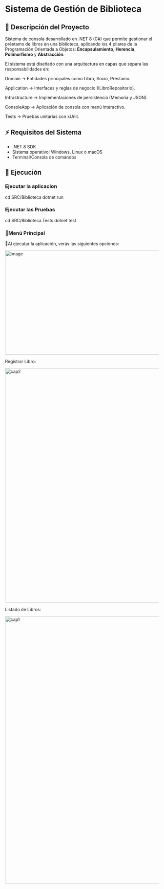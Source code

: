 # Sistema de Gestión de Biblioteca

## 📖 Descripción del Proyecto

Sistema de consola desarrollado en .NET 8 (C#) que permite gestionar el préstamo de libros en una biblioteca, aplicando los 4 pilares de la Programación Orientada a Objetos: **Encapsulamiento**, **Herencia**, **Polimorfismo** y **Abstracción**.

El sistema está diseñado con una arquitectura en capas que separa las responsabilidades en:

Domain → Entidades principales como Libro, Socio, Prestamo.

Application → Interfaces y reglas de negocio (ILibroRepositorio).

Infrastructure → Implementaciones de persistencia (Memoria y JSON).

ConsoleApp → Aplicación de consola con menú interactivo.

Tests → Pruebas unitarias con xUnit.


## ⚡ Requisitos del Sistema

- .NET 8 SDK
- Sistema operativo: Windows, Linux o macOS
- Terminal/Consola de comandos

## 🚀 Ejecución

### Ejecutar la aplicacion

cd SRC/Biblioteca
dotnet run

### Ejecutar las Pruebas

cd SRC/Biblioteca.Tests
dotnet test


### 📌Menú Principal

📌Al ejecutar la aplicación, verás las siguientes opciones:

<img width="1052" height="340" alt="image" src="https://github.com/user-attachments/assets/55faea31-75d7-4510-83e9-55f39307d3a6" />



Registrar Libro:

<img width="1371" height="766" alt="cap2" src="https://github.com/user-attachments/assets/b86665e9-acdd-4f4e-8d74-34b61ae56df5" />



Listado de Libros:

<img width="1443" height="875" alt="cap1" src="https://github.com/user-attachments/assets/ffb602d6-7703-46fb-9a69-2faa24f47aee" />


